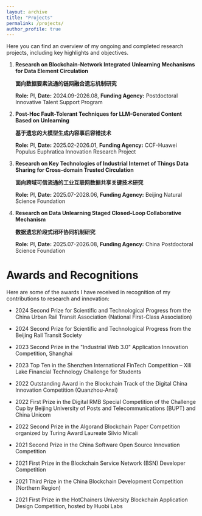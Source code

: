 ```yaml
---
layout: archive
title: "Projects"
permalink: /projects/
author_profile: true
---
```


Here you can find an overview of my ongoing and completed research projects, including key highlights and objectives.
   
1. **Research on Blockchain-Network Integrated Unlearning Mechanisms for Data Element Circulation** 

   **面向数据要素流通的链网融合遗忘机制研究**  

   **Role:** PI, **Date:** 2024.09-2026.08, **Funding Agency:** Postdoctoral Innovative Talent Support Program


2. **Post-Hoc Fault-Tolerant Techniques for LLM-Generated Content Based on Unlearning**  

   **基于遗忘的大模型生成内容事后容错技术**
   
   **Role:** PI, **Date:** 2025.02-2026.01, **Funding Agency:** CCF-Huawei Populus Euphratica Innovation Research Project

3. **Research on Key Technologies of Industrial Internet of Things Data Sharing for Cross-domain Trusted Circulation**  

   **面向跨域可信流通的工业互联网数据共享关键技术研究**
   
   **Role:** PI, **Date:** 2025.07-2028.06, **Funding Agency:** Beijing Natural Science Foundation

4. **Research on Data Unlearning Staged Closed-Loop Collaborative Mechanism**  

   **数据遗忘阶段式闭环协同机制研究**
   
   **Role:** PI, **Date:** 2025.07-2026.08, **Funding Agency:** China Postdoctoral Science Foundation

Awards and Recognitions
======

Here are some of the awards I have received in recognition of my contributions to research and innovation:

- 2024 Second Prize for Scientific and Technological Progress from the China Urban Rail Transit Association (National First-Class Association)

- 2024 Second Prize for Scientific and Technological Progress from the Beijing Rail Transit Society

- 2023 Second Prize in the "Industrial Web 3.0" Application Innovation Competition, Shanghai

- 2023 Top Ten in the Shenzhen International FinTech Competition – Xili Lake Financial Technology Challenge for Students

- 2022 Outstanding Award in the Blockchain Track of the Digital China Innovation Competition (Quanzhou-Anxi)

- 2022 First Prize in the Digital RMB Special Competition of the Challenge Cup by Beijing University of Posts and Telecommunications (BUPT) and China Unicom

- 2022 Second Prize in the Algorand Blockchain Paper Competition organized by Turing Award Laureate Silvio Micali

- 2021 Second Prize in the China Software Open Source Innovation Competition

- 2021 First Prize in the Blockchain Service Network (BSN) Developer Competition

- 2021 Third Prize in the China Blockchain Development Competition (Northern Region)

- 2021 First Prize in the HotChainers University Blockchain Application Design Competition, hosted by Huobi Labs


   
   
